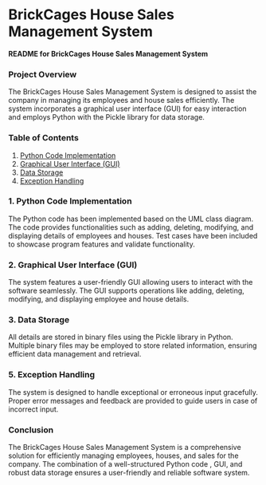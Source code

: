 # BrickCages House Sales Management System

**README for BrickCages House Sales Management System**

### Project Overview
The BrickCages House Sales Management System is designed to assist the company in managing its employees and house sales efficiently. The system incorporates a graphical user interface (GUI) for easy interaction and employs Python with the Pickle library for data storage.

### Table of Contents
1. [Python Code Implementation](#python-code-implementation)
2. [Graphical User Interface (GUI)](#graphical-user-interface-gui)
3. [Data Storage](#data-storage)
4. [Exception Handling](#exception-handling)

### 1. Python Code Implementation<a name="python-code-implementation"></a>
The Python code has been implemented based on the UML class diagram. The code provides functionalities such as adding, deleting, modifying, and displaying details of employees and houses. Test cases have been included to showcase program features and validate functionality.

### 2. Graphical User Interface (GUI)<a name="graphical-user-interface-gui"></a>
The system features a user-friendly GUI allowing users to interact with the software seamlessly. The GUI supports operations like adding, deleting, modifying, and displaying employee and house details.

### 3. Data Storage<a name="data-storage"></a>
All details are stored in binary files using the Pickle library in Python. Multiple binary files may be employed to store related information, ensuring efficient data management and retrieval.

### 5. Exception Handling<a name="exception-handling"></a>
The system is designed to handle exceptional or erroneous input gracefully. Proper error messages and feedback are provided to guide users in case of incorrect input.

### Conclusion
The BrickCages House Sales Management System is a comprehensive solution for efficiently managing employees, houses, and sales for the company. The combination of a well-structured  Python code , GUI, and robust data storage ensures a user-friendly and reliable software system.

